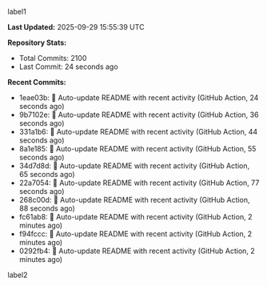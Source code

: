 
label1 
<!-- ACTIVITY_START -->
**Last Updated:** 2025-09-29 15:55:39 UTC

**Repository Stats:**
- Total Commits: 2100
- Last Commit: 24 seconds ago

**Recent Commits:**
- 1eae03b: 🤖 Auto-update README with recent activity (GitHub Action, 24 seconds ago)
- 9b7102e: 🤖 Auto-update README with recent activity (GitHub Action, 36 seconds ago)
- 331a1b6: 🤖 Auto-update README with recent activity (GitHub Action, 44 seconds ago)
- 8a1e185: 🤖 Auto-update README with recent activity (GitHub Action, 55 seconds ago)
- 34d7d8d: 🤖 Auto-update README with recent activity (GitHub Action, 65 seconds ago)
- 22a7054: 🤖 Auto-update README with recent activity (GitHub Action, 77 seconds ago)
- 268c00d: 🤖 Auto-update README with recent activity (GitHub Action, 88 seconds ago)
- fc61ab8: 🤖 Auto-update README with recent activity (GitHub Action, 2 minutes ago)
- f94fccc: 🤖 Auto-update README with recent activity (GitHub Action, 2 minutes ago)
- 0292fb4: 🤖 Auto-update README with recent activity (GitHub Action, 2 minutes ago)
<!-- ACTIVITY_END -->

label2

